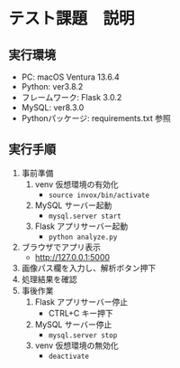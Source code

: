 # テスト課題　説明

## 実行環境
- PC: macOS Ventura 13.6.4
- Python: ver3.8.2
- フレームワーク: Flask 3.0.2
- MySQL: ver8.3.0
- Pythonパッケージ: requirements.txt 参照

## 実行手順
1. 事前準備
   1. venv 仮想環境の有効化
      - ```source invox/bin/activate```
   2. MySQL サーバー起動
      - ```mysql.server start```
   3. Flask アプリサーバー起動
      - ```python analyze.py```
2. ブラウザでアプリ表示
   - http://127.0.0.1:5000
3. 画像パス欄を入力し、解析ボタン押下
4. 処理結果を確認
5. 事後作業
   1. Flask アプリサーバー停止
      - CTRL+C キー押下
   2. MySQL サーバー停止
      - ```mysql.server stop```
   3. venv 仮想環境の無効化
      - ```deactivate```
